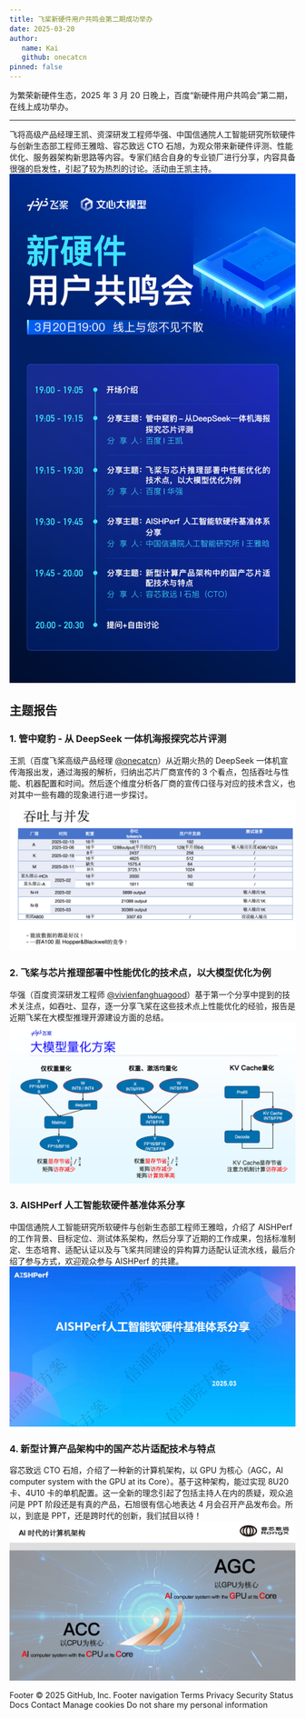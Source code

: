 ```yaml
---
title: 飞桨新硬件用户共鸣会第二期成功举办
date: 2025-03-20
author:
   name: Kai
   github: onecatcn
pinned: false
---
```


<style>
figure {
   text-align: center;
}
figcaption {
   color: orange;
   border-bottom: 1px solid #d9d9d9;
   display: inline-block;
   color: #999;
   padding: 2px;
}
</style>

为繁荣新硬件生态，2025 年 3 月 20 日晚上，百度“新硬件用户共鸣会”第二期，在线上成功举办。

<!-- more -->

---

飞将高级产品经理王凯、资深研发工程师华强、中国信通院人工智能研究所软硬件与创新生态部工程师王雅晗、容芯致远 CTO 石旭，为观众带来新硬件评测、性能优化、服务器架构新思路等内容。专家们结合自身的专业锁厂进行分享，内容具备很强的启发性，引起了较为热烈的讨论。活动由王凯主持。
![会议议程](../images/newhardware-2nd-event/01.png)

## 主题报告

### 1. 管中窥豹 - 从 DeepSeek 一体机海报探究芯片评测

王凯（百度飞桨高级产品经理 [@onecatcn](https://github.com/onecatcn)）从近期火热的 DeepSeek 一体机宣传海报出发，通过海报的解析，归纳出芯片厂商宣传的 3 个看点，包括吞吐与性能、机器配置和时间。然后逐个维度分析各厂商的宣传口径与对应的技术含义，也对其中一些有趣的现象进行进一步探讨。
![会议议程](../images/newhardware-2nd-event/02.png)

### 2. 飞桨与芯片推理部署中性能优化的技术点，以大模型优化为例

华强（百度资深研发工程师 [@vivienfanghuagood](https://github.com/vivienfanghuagood)）基于第一个分享中提到的技术关注点，如吞吐、显存，逐一分享飞桨在这些技术点上性能优化的经验，报告是近期飞桨在大模型推理开源建设方面的总结。
![会议议程](../images/newhardware-2nd-event/03.png)

### 3. AISHPerf 人工智能软硬件基准体系分享

中国信通院人工智能研究所软硬件与创新生态部工程师王雅晗，介绍了 AISHPerf 的工作背景、目标定位、测试体系架构，然后分享了近期的工作成果，包括标准制定、生态培育、适配认证以及与飞桨共同建设的异构算力适配认证流水线，最后介绍了参与方式，欢迎观众参与 AISHPerf 的共建。
![会议议程](../images/newhardware-2nd-event/05.jpg)

### 4. 新型计算产品架构中的国产芯片适配技术与特点

容芯致远 CTO 石旭，介绍了一种新的计算机架构，以 GPU 为核心（AGC，AI computer system with the GPU at its Core）。基于这种架构，能过实现 8U20 卡、4U10 卡的单机配置。这一全新的理念引起了包括主持人在内的质疑，观众追问是 PPT 阶段还是有真的产品，石旭很有信心地表达 4 月会召开产品发布会。所以，到底是 PPT，还是跨时代的创新，我们拭目以待！
![会议议程](../images/newhardware-2nd-event/04.jpg)

Footer
© 2025 GitHub, Inc.
Footer navigation
Terms
Privacy
Security
Status
Docs
Contact
Manage cookies
Do not share my personal information
